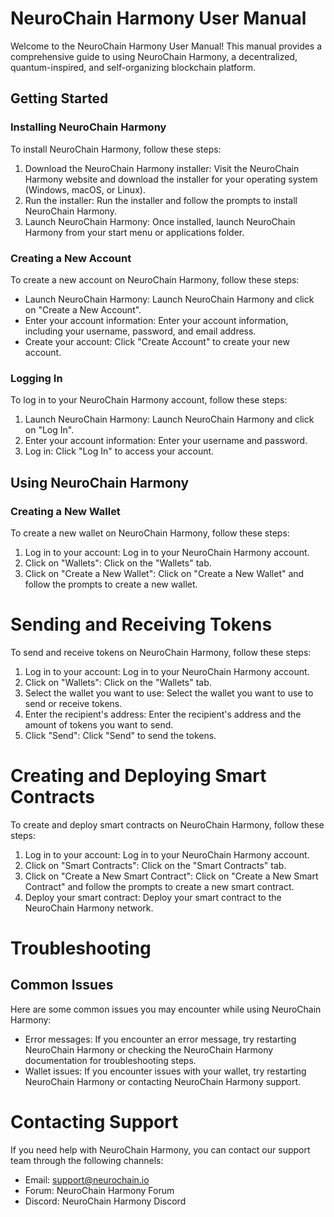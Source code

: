 # NeuroChain Harmony User Manual
Welcome to the NeuroChain Harmony User Manual! This manual provides a comprehensive guide to using NeuroChain Harmony, a decentralized, quantum-inspired, and self-organizing blockchain platform.

## Getting Started

### Installing NeuroChain Harmony
To install NeuroChain Harmony, follow these steps:

1. Download the NeuroChain Harmony installer: Visit the NeuroChain Harmony website and download the installer for your operating system (Windows, macOS, or Linux).
2. Run the installer: Run the installer and follow the prompts to install NeuroChain Harmony.
3. Launch NeuroChain Harmony: Once installed, launch NeuroChain Harmony from your start menu or applications folder.

### Creating a New Account
To create a new account on NeuroChain Harmony, follow these steps:

- Launch NeuroChain Harmony: Launch NeuroChain Harmony and click on "Create a New Account".
- Enter your account information: Enter your account information, including your username, password, and email address.
- Create your account: Click "Create Account" to create your new account.

### Logging In
To log in to your NeuroChain Harmony account, follow these steps:

1. Launch NeuroChain Harmony: Launch NeuroChain Harmony and click on "Log In".
2. Enter your account information: Enter your username and password.
3. Log in: Click "Log In" to access your account.

## Using NeuroChain Harmony

### Creating a New Wallet
To create a new wallet on NeuroChain Harmony, follow these steps:

1. Log in to your account: Log in to your NeuroChain Harmony account.
2. Click on "Wallets": Click on the "Wallets" tab.
3. Click on "Create a New Wallet": Click on "Create a New Wallet" and follow the prompts to create a new wallet.



# Sending and Receiving Tokens
To send and receive tokens on NeuroChain Harmony, follow these steps:

1. Log in to your account: Log in to your NeuroChain Harmony account.
2. Click on "Wallets": Click on the "Wallets" tab.
3. Select the wallet you want to use: Select the wallet you want to use to send or receive tokens.
4. Enter the recipient's address: Enter the recipient's address and the amount of tokens you want to send.
5. Click "Send": Click "Send" to send the tokens.

# Creating and Deploying Smart Contracts
To create and deploy smart contracts on NeuroChain Harmony, follow these steps:

1. Log in to your account: Log in to your NeuroChain Harmony account.
2. Click on "Smart Contracts": Click on the "Smart Contracts" tab.
3. Click on "Create a New Smart Contract": Click on "Create a New Smart Contract" and follow the prompts to create a new smart contract.
4. Deploy your smart contract: Deploy your smart contract to the NeuroChain Harmony network.

# Troubleshooting

## Common Issues
Here are some common issues you may encounter while using NeuroChain Harmony:

- Error messages: If you encounter an error message, try restarting NeuroChain Harmony or checking the NeuroChain Harmony documentation for troubleshooting steps.
- Wallet issues: If you encounter issues with your wallet, try restarting NeuroChain Harmony or contacting NeuroChain Harmony support.

# Contacting Support
If you need help with NeuroChain Harmony, you can contact our support team through the following channels:

- Email: support@neurochain.io
- Forum: NeuroChain Harmony Forum
- Discord: NeuroChain Harmony Discord

